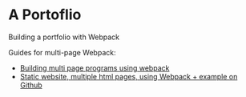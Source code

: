 # A Portoflio

Building a portfolio with Webpack

Guides for multi-page Webpack:
* [Building multi page programs using webpack](https://developpaper.com/building-multi-page-programs-using-webpack/)
* [Static website, multiple html pages, using Webpack + example on Github](https://www.ivarprudnikov.com/static-website-multiple-html-pages-using-webpack-plus-github-example/)
